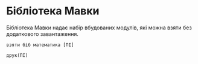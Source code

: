 # Бібліотека Мавки

<subject>Бібліотека Мавки</subject> надає набір вбудованих модулів, які можна взяти
без додаткового завантаження.

```мавка
взяти біб математика [ПІ]

друк(ПІ)
```